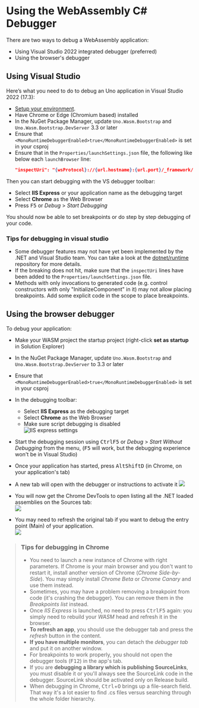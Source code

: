 # Using the WebAssembly C# Debugger

There are two ways to debug a WebAssembly application:
- Using Visual Studio 2022 integrated debugger (preferred)
- Using the browser's debugger

## Using Visual Studio
Here’s what you need to do to debug an Uno application in Visual Studio 2022 (17.3):

- [Setup your environment](get-started.md).
- Have Chrome or Edge (Chromium based) installed
- In the NuGet Package Manager, update `Uno.Wasm.Bootstrap` and `Uno.Wasm.Bootstrap.DevServer` 3.3 or later
- Ensure that `<MonoRuntimeDebuggerEnabled>true</MonoRuntimeDebuggerEnabled>` is set in your csproj
- Ensure that in the `Properties/launchSettings.json` file, the following like below each `launchBrowser` line:
    ```json
    "inspectUri": "{wsProtocol}://{url.hostname}:{url.port}/_framework/debug/ws-proxy?browser={browserInspectUri}",
    ```

Then you can start debugging with the VS debugger toolbar:
   - Select **IIS Express** or your application name as the debugging target
   - Select **Chrome** as the Web Browser
   - Press <kbd>F5</kbd> or _Debug_ > _Start Debugging_

You should now be able to set breakpoints or do step by step debugging of your code.

### Tips for debugging in visual studio
- Some debugger features may not have yet been implemented by the .NET and Visual Studio team. You can take a look at the [dotnet/runtime](https://github.com/dotnet/runtime) repository for more details.
- If the breaking does not hit, make sure that the `inspectUri` lines have been added to the `Properties/launchSettings.json` file.
- Methods with only invocations to generated code (e.g. control constructors with only "InitializeComponent" in it) may not allow placing breakpoints. Add some explicit code in the scope to place breakpoints.

## Using the browser debugger

To debug your application:
- Make your WASM project the startup project (right-click **set as startup** in Solution Explorer)
- In the NuGet Package Manager, update `Uno.Wasm.Bootstrap` and `Uno.Wasm.Bootstrap.DevServer` to 3.3 or later
- Ensure that `<MonoRuntimeDebuggerEnabled>true</MonoRuntimeDebuggerEnabled>` is set in your csproj
- In the debugging toolbar:

   - Select **IIS Express** as the debugging target
   - Select **Chrome** as the Web Browser
   - Make sure script debugging is disabled<br/>
   ![IIS express settings](Assets/quick-start/wasm-debugging-iis-express.png)

- Start the debugging session using <kbd>Ctrl</kbd><kbd>F5</kbd> or _Debug_ > _Start Without Debugging_ from the menu, (<kbd>F5</kbd> will work, but the debugging experience won't be in Visual Studio)
- Once your application has started, press <kbd>Alt</kbd><kbd>Shift</kbd><kbd>D</kbd> (in Chrome, on your application's tab)
- A new tab will open with the debugger or instructions to activate it
![](Assets/quick-start/wasm-debugger-step-01.png)
- You will now get the Chrome DevTools to open listing all the .NET loaded assemblies on the Sources tab:<br/>
![](Assets/quick-start/wasm-debugger-step-02.png)
- You may need to refresh the original tab if you want to debug the entry point (Main) of your application.<br/>
![](Assets/quick-start/wasm-debugger-step-03.png)

> ### Tips for debugging in Chrome
> * You need to launch a new instance of Chrome with right parameters. If Chrome is your main browser
> and you don't want to restart it, install another version of Chrome (_Chrome Side-by-Side_).
> You may simply install _Chrome Beta_ or _Chrome Canary_ and use them instead.
> * Sometimes, you may have a problem removing a breakpoint from code (it's crashing the debugger).
> You can remove them in the _Breakpoints list_ instead.
> * Once _IIS Express_ is launched, no need to press <kbd>Ctrl</kbd><kbd>F5</kbd> again: you simply need to rebuild your
> _WASM_ head and refresh it in the browser.
> * **To refresh an app**, you should use the debugger tab and press the _refresh_ button in the content.
> * **If you have multiple monitors**, you can detach the _debugger tab_ and put it on another window.
> * For breakpoints to work properly, you should not open the debugger tools (<kbd>F12</kbd>) in the app's tab.
> * If you are **debugging a library which is publishing SourceLinks**, you must disable it or you'll
> always see the SourceLink code in the debugger. SourceLink should be activated only on Release build.
> * When debugging in Chrome, <kbd>Ctrl</kbd>+<kbd>O</kbd> brings up a file-search field. That way it's a lot easier to find .cs files versus searching through the whole folder hierarchy.

